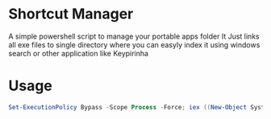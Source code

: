 # Shortcut Manager
A simple powershell script to manage your portable apps folder
It Just links all exe files to single directory where you can easyly index it using windows search or other application like Keypirinha

# Usage
```powershell
Set-ExecutionPolicy Bypass -Scope Process -Force; iex ((New-Object System.Net.WebClient).DownloadString('https://gitcdn.xyz/repo/Camisul/shortcut-manager/master/shortcut.ps1'))
```
